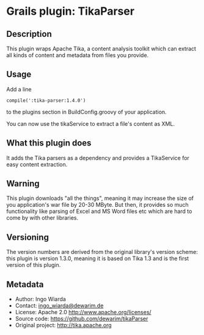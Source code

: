 # Grails plugin: TikaParser

## Description

This plugin wraps Apache Tika, a content analysis toolkit which can extract all kinds of content and metadata from files you provide.

## Usage

Add a line

    compile(':tika-parser:1.4.0')

to the plugins section in BuildConfig.groovy of your application.

You can now use the tikaService to extract a file's content as XML.

## What this plugin does

It adds the Tika parsers as a dependency and provides a TikaService for easy content extraction.

## Warning

This plugin downloads "all the things", meaning it may increase the size of you application's war file by 20-30 MByte. But then, it provides so much functionality like parsing of Excel and MS Word files etc which are hard to come by with other libraries.

## Versioning

The version numbers are derived from the original library's version scheme: this plugin is version 1.3.0, meaning it is based on Tika 1.3 and is the first version of this plugin.

## Metadata

* Author: Ingo Wiarda
* Contact: ingo_wiarda@dewarim.de
* License: Apache 2.0 http://www.apache.org/licenses/
* Source code: https://github.com/dewarim/tikaParser
* Original project: http://tika.apache.org
